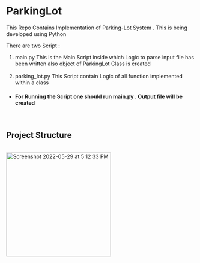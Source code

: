 # ParkingLot
<p> This Repo Contains Implementation of Parking-Lot System . This is being developed using Python </p> 
There are two Script : 
<br> 
<ol> 
<li > main.py This is the Main Script inside which Logic to parse input file has been written also object of ParkingLot Class is created </li> 
<br> 
<li> parking_lot.py  This Script contain Logic of all function implemented within a class </li> 
 </ol> 

<h4>
<ul>
<li>   For Running the Script one should run main.py . Output file will be created </li>

</h4> 
 </ul> 
<br>

<h2> Project Structure </h2> 
<br> 

<img width="278" alt="Screenshot 2022-05-29 at 5 12 33 PM" src="https://user-images.githubusercontent.com/40159239/170866173-91db483d-36bc-42e8-a245-d63fc1f4c326.png">






